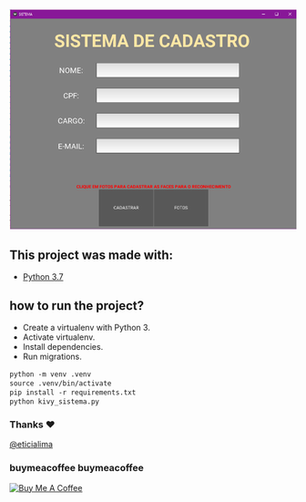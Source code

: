 <img src="demo2.png?raw=true"/>

## This project was made with:

* [Python 3.7](https://www.python.org/) 

## how to run the project?

* Create a virtualenv with Python 3.
* Activate virtualenv.
* Install dependencies.
* Run migrations.

```
python -m venv .venv
source .venv/bin/activate
pip install -r requirements.txt
python kivy_sistema.py
``` 

### Thanks ❤️
[@eticialima](https://www.instagram.com/eticialima)

### buymeacoffee buymeacoffee

<a href="https://www.buymeacoffee.com/leticialima" target="_blank">
 <img  src="https://cdn.buymeacoffee.com/buttons/default-red.png" alt="Buy Me A Coffee" height="40" width="170">
</a>
